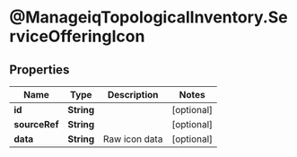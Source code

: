 # @ManageiqTopologicalInventory.ServiceOfferingIcon

## Properties
Name | Type | Description | Notes
------------ | ------------- | ------------- | -------------
**id** | **String** |  | [optional] 
**sourceRef** | **String** |  | [optional] 
**data** | **String** | Raw icon data | [optional] 


